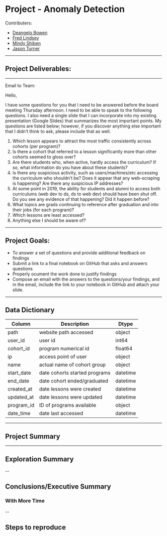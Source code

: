 # Project - Anomaly Detection

Contributers:
- [Deangelo Bowen](https://github.com/DeangeloBowen1)
- [Fred Lindsey](https://github.com/fred-lindsey)
- [Mindy Shiben](https://github.com/mindyshiben)
- [Jason Turner](https://github.com/Jason-R-Turner)

---
## Project Deliverables:

---
Email to Team:


Hello,

I have some questions for you that I need to be answered before the board meeting Thursday afternoon. I need to be able to speak to the following questions. I also need a single slide that I can incorporate into my existing presentation (Google Slides) that summarizes the most important points. My questions are listed below; however, if you discover anything else important that I didn’t think to ask, please include that as well.

1. Which lesson appears to attract the most traffic consistently across cohorts (per program)?
2. Is there a cohort that referred to a lesson significantly more than other cohorts seemed to gloss over?
3. Are there students who, when active, hardly access the curriculum? If so, what information do you have about these students?
4. Is there any suspicious activity, such as users/machines/etc accessing the curriculum who shouldn’t be? Does it appear that any web-scraping is happening? Are there any suspicious IP addresses?
5. At some point in 2019, the ability for students and alumni to access both curriculums (web dev to ds, ds to web dev) should have been shut off. Do you see any evidence of that happening? Did it happen before?
6. What topics are grads continuing to reference after graduation and into their jobs (for each program)?
7. Which lessons are least accessed?
8. Anything else I should be aware of?

---

## Project Goals:

- To answer a set of questions and provide additional feedback on findings
- Submit a link to a final notebook on GitHub that asks and answers questions 
- Properly ocument the work done to justify findings
- Compose an email with the answers to the questions/your findings, and in the email, include the link to your notebook in GitHub and attach your slide.

---

## Data Dictionary
|Column | Description | Dtype|
|--------- | --------- | ----------- |
|path| website path accessed| object|
|user_id| user id| int64|
|cohort_id| program numerical id| float64|
|ip| access point of user| object|
|name| actual name of cohort group| object|
|start_date| date cohorts started programs| datetime|
|end_date| date cohort ended/graduated| datetime|
|created_at| date lessons were created| datetime|
|updated_at|date lessons were updated|datetime|
|program_id| ID of programs available|object|
|date_time| date last accessed|datetime|

---

## Project Summary

---

## Exploration Summary

--

## Conclusions/Executive Summary


### With More Time

--

## Steps to reproduce





